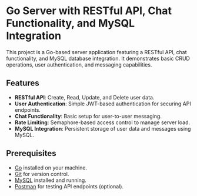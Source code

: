 # Go Server with RESTful API, Chat Functionality, and MySQL Integration

This project is a Go-based server application featuring a RESTful API, chat functionality, and MySQL database integration. It demonstrates basic CRUD operations, user authentication, and messaging capabilities.

## Features

- **RESTful API**: Create, Read, Update, and Delete user data.
- **User Authentication**: Simple JWT-based authentication for securing API endpoints.
- **Chat Functionality**: Basic setup for user-to-user messaging.
- **Rate Limiting**: Semaphore-based access control to manage server load.
- **MySQL Integration**: Persistent storage of user data and messages using MySQL.

## Prerequisites

- [Go](https://golang.org/doc/install) installed on your machine.
- [Git](https://git-scm.com/) for version control.
- [MySQL](https://dev.mysql.com/downloads/mysql/) installed and running.
- [Postman](https://www.postman.com/downloads/) for testing API endpoints (optional).

